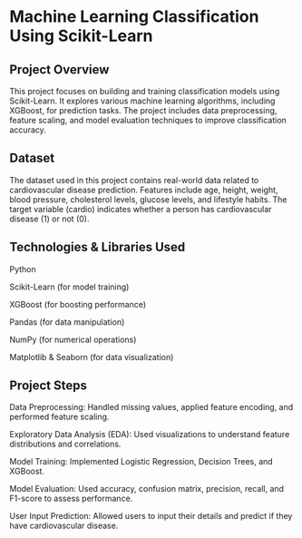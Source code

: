 # Machine Learning Classification Using Scikit-Learn

## ****Project Overview****


This project focuses on building and training classification models using Scikit-Learn. It explores various machine learning algorithms, including XGBoost, for prediction tasks. The project includes data preprocessing, feature scaling, and model evaluation techniques to improve classification accuracy.

## **Dataset**


The dataset used in this project contains real-world data related to cardiovascular disease prediction.
Features include age, height, weight, blood pressure, cholesterol levels, glucose levels, and lifestyle habits.
The target variable (cardio) indicates whether a person has cardiovascular disease (1) or not (0).

## **Technologies & Libraries Used**


Python

Scikit-Learn (for model training)

XGBoost (for boosting performance)

Pandas (for data manipulation)

NumPy (for numerical operations)

Matplotlib & Seaborn (for data visualization)

## **Project Steps**


Data Preprocessing: Handled missing values, applied feature encoding, and performed feature scaling.

Exploratory Data Analysis (EDA): Used visualizations to understand feature distributions and correlations.

Model Training: Implemented Logistic Regression, Decision Trees, and XGBoost.

Model Evaluation: Used accuracy, confusion matrix, precision, recall, and F1-score to assess performance.

User Input Prediction: Allowed users to input their details and predict if they have cardiovascular disease.

